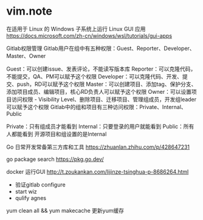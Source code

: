 # vim.note



在适用于 Linux 的 Windows 子系统上运行 Linux GUI 应用
https://docs.microsoft.com/zh-cn/windows/wsl/tutorials/gui-apps


Gitlab权限管理
Gitlab用户在组中有五种权限：Guest、Reporter、Developer、Master、Owner

Guest：可以创建issue、发表评论，不能读写版本库
Reporter：可以克隆代码，不能提交，QA、PM可以赋予这个权限
Developer：可以克隆代码、开发、提交、push，RD可以赋予这个权限
Master：可以创建项目、添加tag、保护分支、添加项目成员、编辑项目，核心RD负责人可以赋予这个权限
Owner：可以设置项目访问权限 - Visibility Level、删除项目、迁移项目、管理组成员，开发组leader可以赋予这个权限
Gitlab中的组和项目有三种访问权限：Private、Internal、Public

Private：只有组成员才能看到
Internal：只要登录的用户就能看到
Public：所有人都能看到
开源项目和组设置的是Internal



Go 日常开发常备第三方库和工具  https://zhuanlan.zhihu.com/p/428647231


go package search  https://pkg.go.dev/

docker 运行GUI http://t.zoukankan.com/lijinze-tsinghua-p-8686264.html

- 验证gitlab configure
- start wiz 
- qulify agnes

yum clean all && yum makecache  更新yum缓存